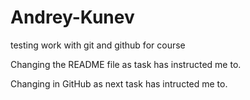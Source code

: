 # Andrey-Kunev
testing work with git and github for course

Changing the README file as task has instructed me to.


Changing in GitHub as next task has intructed me to.
